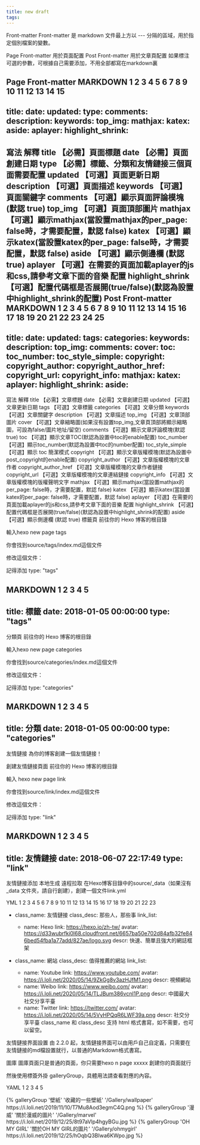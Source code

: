 ```yaml
---
title: new draft
tags:
---
```


Front-matter
Front-matter 是 markdown 文件最上方以 --- 分隔的區域，用於指定個別檔案的變數。

Page Front-matter 用於頁面配置
Post Front-matter 用於文章頁配置
如果標注可選的參數，可根據自己需要添加，不用全部都寫在markdown裏

Page Front-matter
MARKDOWN
1
2
3
4
5
6
7
8
9
10
11
12
13
14
15
---
title:
date:
updated:
type:
comments:
description:
keywords:
top_img:
mathjax:
katex:
aside:
aplayer:
highlight_shrink:
---
寫法	解釋
title	【必需】頁面標題
date	【必需】頁面創建日期
type	【必需】標籤、分類和友情鏈接三個頁面需要配置
updated	【可選】頁面更新日期
description	【可選】頁面描述
keywords	【可選】頁面關鍵字
comments	【可選】顯示頁面評論模塊(默認 true)
top_img	【可選】頁面頂部圖片
mathjax	【可選】顯示mathjax(當設置mathjax的per_page: false時，才需要配置，默認 false)
katex	【可選】顯示katex(當設置katex的per_page: false時，才需要配置，默認 false)
aside	【可選】顯示側邊欄 (默認 true)
aplayer	【可選】在需要的頁面加載aplayer的js和css,請參考文章下面的音樂 配置
highlight_shrink	【可選】配置代碼框是否展開(true/false)(默認為設置中highlight_shrink的配置)
Post Front-matter
MARKDOWN
1
2
3
4
5
6
7
8
9
10
11
12
13
14
15
16
17
18
19
20
21
22
23
24
25
---
title:
date:
updated:
tags:
categories:
keywords:
description:
top_img:
comments:
cover:
toc:
toc_number:
toc_style_simple:
copyright:
copyright_author:
copyright_author_href:
copyright_url:
copyright_info:
mathjax:
katex:
aplayer:
highlight_shrink:
aside:
---
寫法	解釋
title	【必需】文章標題
date	【必需】文章創建日期
updated	【可選】文章更新日期
tags	【可選】文章標籤
categories	【可選】文章分類
keywords	【可選】文章關鍵字
description	【可選】文章描述
top_img	【可選】文章頂部圖片
cover	【可選】文章縮略圖(如果沒有設置top_img,文章頁頂部將顯示縮略圖，可設為false/圖片地址/留空)
comments	【可選】顯示文章評論模塊(默認 true)
toc	【可選】顯示文章TOC(默認為設置中toc的enable配置)
toc_number	【可選】顯示toc_number(默認為設置中toc的number配置)
toc_style_simple	【可選】顯示 toc 簡潔模式
copyright	【可選】顯示文章版權模塊(默認為設置中post_copyright的enable配置)
copyright_author	【可選】文章版權模塊的文章作者
copyright_author_href	【可選】文章版權模塊的文章作者鏈接
copyright_url	【可選】文章版權模塊的文章連結鏈接
copyright_info	【可選】文章版權模塊的版權聲明文字
mathjax	【可選】顯示mathjax(當設置mathjax的per_page: false時，才需要配置，默認 false)
katex	【可選】顯示katex(當設置katex的per_page: false時，才需要配置，默認 false)
aplayer	【可選】在需要的頁面加載aplayer的js和css,請參考文章下面的音樂 配置
highlight_shrink	【可選】配置代碼框是否展開(true/false)(默認為設置中highlight_shrink的配置)
aside	【可選】顯示側邊欄 (默認 true)
標籤頁
前往你的 Hexo 博客的根目錄

輸入hexo new page tags

你會找到source/tags/index.md這個文件

修改這個文件：

記得添加 type: "tags"

MARKDOWN
1
2
3
4
5
---
title: 標籤
date: 2018-01-05 00:00:00
type: "tags"
---
分類頁
前往你的 Hexo 博客的根目錄

輸入hexo new page categories

你會找到source/categories/index.md這個文件

修改這個文件：

記得添加 type: "categories"

MARKDOWN
1
2
3
4
5
---
title: 分類
date: 2018-01-05 00:00:00
type: "categories"
---
友情鏈接
為你的博客創建一個友情鏈接！

創建友情鏈接頁面
前往你的 Hexo 博客的根目錄

輸入 hexo new page link

你會找到source/link/index.md這個文件

修改這個文件：

記得添加 type: "link"

MARKDOWN
1
2
3
4
5
---
title: 友情鏈接
date: 2018-06-07 22:17:49
type: "link"
---
友情鏈接添加
本地生成
遠程拉取
在Hexo博客目錄中的source/_data（如果沒有 _data 文件夾，請自行創建），創建一個文件link.yml

YML
1
2
3
4
5
6
7
8
9
10
11
12
13
14
15
16
17
18
19
20
21
22
23
- class_name: 友情鏈接
  class_desc: 那些人，那些事
  link_list:
    - name: Hexo
      link: https://hexo.io/zh-tw/
      avatar: https://d33wubrfki0l68.cloudfront.net/6657ba50e702d84afb32fe846bed54fba1a77add/827ae/logo.svg
      descr: 快速、簡單且強大的網誌框架

- class_name: 網站
  class_desc: 值得推薦的網站
  link_list:
    - name: Youtube
      link: https://www.youtube.com/
      avatar: https://i.loli.net/2020/05/14/9ZkGg8v3azHJfM1.png
      descr: 視頻網站
    - name: Weibo
      link: https://www.weibo.com/
      avatar: https://i.loli.net/2020/05/14/TLJBum386vcnI1P.png
      descr: 中國最大社交分享平臺
    - name: Twitter
      link: https://twitter.com/
      avatar: https://i.loli.net/2020/05/14/5VyHPQqR6LWF39a.png
      descr: 社交分享平臺
      class_name 和 class_desc 支持 html 格式書寫，如不需要，也可以留空。


友情鏈接界面設置
由 2.2.0 起，友情鏈接界面可以由用戶自己自定義，只需要在友情鏈接的md檔設置就行，以普通的Markdown格式書寫。

圖庫
圖庫頁面只是普通的頁面，你只需要hexo n page xxxxx 創建你的頁面就行

然後使用標簽外掛 galleryGroup，具體用法請查看對應的內容。

YAML
1
2
3
4
5
<div class="gallery-group-main">
{% galleryGroup '壁紙' '收藏的一些壁紙' '/Gallery/wallpaper' https://i.loli.net/2019/11/10/T7Mu8Aod3egmC4Q.png %}
{% galleryGroup '漫威' '關於漫威的圖片' '/Gallery/marvel' https://i.loli.net/2019/12/25/8t97aVlp4hgyBGu.jpg %}
{% galleryGroup 'OH MY GIRL' '關於OH MY GIRL的圖片' '/Gallery/ohmygirl' https://i.loli.net/2019/12/25/hOqbQ3BIwa6KWpo.jpg %}
</div>

